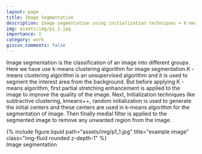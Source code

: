 ```yaml
---
layout: page
title: Image Segmentation
description: Image segmentation using initialization techniques + K-means clustering algorithm
img: assets/img/p1_1.jpg
importance: 1
category: work
giscus_comments: false
---
```


Image segmentation is the classification of an image into different groups. Here we have use k-means clustering algorithm for image segmentation.K -means clustering algorithm is an unsupervised algorithm and it is used to segment the interest area from the background. But before applying K -means algorithm, first partial stretching enhancement is applied to the image to improve the quality of the image. Next, Initialization techniques like subtractive clustering, kmeans++, random initialization is used to generate the initial centers and these centers are used in k-means algorithm for the segmentation of image. Then finally medial filter is applied to the segmented image to remove any unwanted region from the image. 




<div class="row">
    <div class="col-sm-8 mt-3 mt-md-0">
        {% include figure.liquid path="assets/img/p1_1.jpg" title="example image" class="img-fluid rounded z-depth-1" %}
    </div>
   
<div class="caption">
    Image segmentation
</div>




